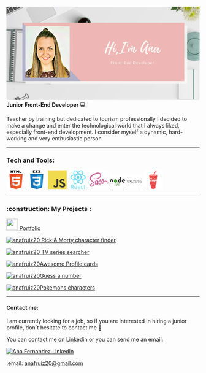 ![Alt text](images/hola1.png?raw=true)
**Junior Front-End Developer** :computer:

Teacher by training but dedicated to tourism professionally I decided to make a change and enter the technological world that I always liked, especially front-end development.
I consider myself a dynamic, hard-working and very enthusiastic person.

<hr/>
<h3 align="left">Tech and Tools:</h3>
<p align="left"><a href="https://www.w3.org/html/" target="_blank"> <img src="https://raw.githubusercontent.com/devicons/devicon/master/icons/html5/html5-original-wordmark.svg" alt="html5" width="50" height="50"/> </a>  <a href="https://www.w3schools.com/css/" target="_blank"> <img src="https://raw.githubusercontent.com/devicons/devicon/master/icons/css3/css3-original-wordmark.svg" alt="css3" width="50" height="50"/> </a>  <a href="https://developer.mozilla.org/en-US/docs/Web/JavaScript" target="_blank"> <img src="https://raw.githubusercontent.com/devicons/devicon/master/icons/javascript/javascript-original.svg" alt="javascript" width="50" height="50"/> </a> <a href="https://reactjs.org/" target="_blank"> <img src="https://raw.githubusercontent.com/devicons/devicon/master/icons/react/react-original-wordmark.svg" alt="react" width="50" height="50"/> </a> <a href="https://sass-lang.com" target="_blank"> <img src="https://raw.githubusercontent.com/devicons/devicon/master/icons/sass/sass-original.svg" alt="sass" width="50" height="50"/> </a> <a href="https://nodejs.org" target="_blank"> <img src="https://raw.githubusercontent.com/devicons/devicon/master/icons/nodejs/nodejs-original-wordmark.svg" alt="nodejs" width="40" height="40"/> </a> <a href="https://expressjs.com" target="_blank"> <img src="https://raw.githubusercontent.com/devicons/devicon/master/icons/express/express-original-wordmark.svg" alt="express" width="40" height="40"/><a href="https://gulpjs.com" target="_blank"> <img src="https://raw.githubusercontent.com/devicons/devicon/master/icons/gulp/gulp-plain.svg" alt="gulp" width="50" height="50"/> </a></p>
<hr/>
<h3 align="left">:construction: My Projects :</h3>
  
 <a href="https://anafruiz.github.io/portfolio"><img src="https://img.icons8.com/dusk/64/000000/rocket--v2.png" height="30" width="30"/> Portfolio </a> 
 
<a href="https://anafruiz.github.io/Rick-Morty-character-finder/#/"><img src="https://img.icons8.com/color/48/000000/rick-sanchez.png" alt="anafruiz20" height="30" width="30"/> Rick & Morty character finder</a>

<a href="https://anafruiz.github.io/tv-series-searcher/"><img src="https://img.icons8.com/plasticine/100/000000/retro-tv.png" alt="anafruiz20" height="30" width="30"/> TV series searcher</a>

<a href="https://awesome-profile-cards-magician.herokuapp.com/#/"><img src="https://img.icons8.com/ios/50/000000/oak-leaf.png" alt="anafruiz20" height="30" width="30"/>Awesome Profile cards</a>

<a href="https://anafruiz.github.io/Guess-a-number/"><img src="https://img.icons8.com/dusk/64/000000/question-mark.png" alt="anafruiz20" height="30" width="30"/>Guess a number</a>  

<a href="https://anafruiz.github.io/Pokemon-React/"><img src="https://img.icons8.com/plasticine/100/000000/pokeball.png" alt="anafruiz20" height="30" width="30"/>Pokemons characters</a>

<hr/>
<h4 align="left">Contact me:</h3>

I am currently looking for a job, so if you are interested in hiring a junior profile, don´t hesitate to contact me :woman:

You can contact me on Linkedin or you can send me an email:

<p align="left">
<a href="https://linkedin.com/in/anafruiz20" target="blank"><img alt="Ana Fernandez LinkedIn" src="https://img.shields.io/badge/linkedin-0e76a8.svg?&style=flat&logo=linkedin&logoColor=white" /></a>  
</p>
 <p align="left">
:email: <a href="mailto:anafruiz20@gmail.com">anafruiz20@gmail.com</a>
</p>

